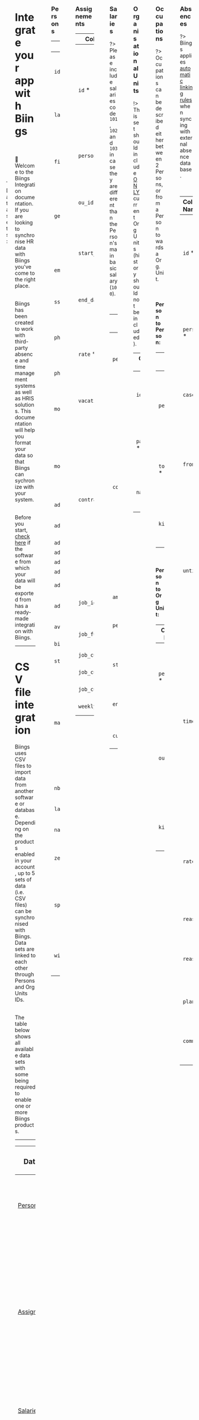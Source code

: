 <div class="container wrapper">
<div class="columns is-multiline">
<div class="column is-2 is-hidden-touch is-sticky is-hidden-print">
<div class="menu is-size-7">
    <ul class="menu-list"><li>
    
[Get started](integration)
</li><li>
    
[File integration](integration#csv)
</li>

<li>

</ul>
<hr class="is-smaller">
<p class="menu-label">Data sets:</p>
<ul class="menu-list"><li>

[Persons](integration#persons)
</li><li>

[Org Units](integration#ou)
</li><li>

[Assignments](integration#assignments)
</li><li>

[Salaries](integration#salaries)
</li><li>

[Occupations](integration#relations)
</li><li>

[Absences](integration#absences)
</li>
</ul>
</div>
    </div>
<div class="column is-10">

<h1 class="title is-1 is-family-secondary">Integrate your app with Biings</h1>

<br>

👋 Welcome to the Biings Integration documentation. If you are looking to synchronise HR data with Biings you've come to the right place.

<br>Biings has been created to work with third-party absence and time management systems as well as HRIS solutions. This documentation will help you format your data so that Biings can sychronize with your system.

<br>Before you start, [check here](apps) if the software from which your data will be exported from has a ready-made integration with Biings.

<a id="csv"></a>
<hr class="is-visible is-large">

<h1 class="title is-2">CSV file integration</h1>

Biings uses CSV files to import data from another software or database. Depending on the products enabled in your account, up to 5 sets of data (i.e. CSV files) can be synchronised with Biings. Data sets are linked to each other through Persons and Org Units IDs.

<br>The table below shows all available data sets with some being required to enable one or more Biings products.

<hr class="is-small">

| <h3 class="title is-5">Data set</h3> || Required for |
|-|-|-|
| [Persons](#persons ":target=_self")<br> | All persons/employees in your organisation with their personal details. This set should also include previous employees. | <span class="tag is-small is-info" style="background-color: #A05CB7;">Pilot</span> <span class="tag is-small is-info" style="background-color: #71C7D6;">Care</span> <span class="tag is-small is-info" style="background-color: #F89465;">Claim</span><br> |
| [ Assignements](#assignments ":target=_self") | Employees' job assignements. An assignement defines a moment in time (start and end) where the Person has worked in your organisation, where (in which Org Unit) and at what percentage (rate). A person can have more than one assignements at the same time provided that the total contract rate does not exceed 100%. | <span class="tag is-small is-info" style="background-color: #A05CB7;">Pilot</span> <span class="tag is-small is-info" style="background-color: #71C7D6;">Care</span> <span class="tag is-small is-info" style="background-color: #F89465;">Claim</span> |
| [ Salaries](#salaries ":target=_self") | Employees' salaries. A Salary record defines the salary of person for a given period of time. | <span class="tag is-small is-info" style="background-color: #F89465;">Claim</span> |
| [ Org Units](#ou ":target=_self") | All current Organisational Units (departments, services, teams, etc). This set is used to represent the organisational structure of your company. An Org Unit can be of any size or importance, either an entire department or a small team, it depends on the level of granularity you need. | <span class="tag is-small is-info" style="background-color: #A05CB7;">Pilot</span> <span class="tag is-small is-info" style="background-color: #71C7D6;">Care</span> <span class="tag is-small is-info" style="background-color: #F89465;">Claim</span> |
| [ Occupations](#relations ":target=_self") | All persons with specific occupations or management roles related to an Org. Unit. This set is used to describe the type of relation existing between employees, managers, HRBP, chiefs, etc.  | <span class="tag is-small is-info" style="background-color: #71C7D6;">Care</span> |
| [ Absences](#absences ":target=_self") | Employees' absences, including planned absences such as holidays and maternity leave. An absence is defined as a period of incapacity to work wether it is planned or unplanned. This set should include all absence history. | <span class="tag is-small is-info" style="background-color: #A05CB7;">Pilot</span> <span class="tag is-small is-info" style="background-color: #71C7D6;">Care</span> | |


<hr>

<div class="box is-raised is-popping">
    <div class="columns is-vcentered is-centered is-gapless">
        <div class="column is-2 has-text-centered"><img src="media/zip_folder.png" width="50" class="no-zoom" style="margin-right: 1rem;" class="is-pulled-left"/></div>
        <div class="column">
            <div class="title is-5">Sample CSV files</div>
            <div class="subtitle is-size-6 has-text-grey-darker">Download an example <span class="has-text-weight-semibold">pack of 5 CSV files</span>, correctly related to each other.</div>
        </div>
        <div class="column is-4 has-text-centered is-narrow">
            <br><a href="Biings_Data-set.zip" class="button is-rounded is-primary is-beefy is-glowing" style="margin-bottom: 0.25rem;">Download .zip</a>
            <div class="is-size-7 has-text-grey has-text-weight-medium">V.2.4</div>
        </div>
    </div>
</div>

<a id="csv"></a>
<hr class="is-large">

<h2 class="title is-2">Data sets</h2>
<div class="subtitle"><span class="is-size-7 has-text-grey-dark">Required fields are marked with an asterisk <code>*</code></div>
<a id="persons"></a>
</div> 

<div class="column is-2 is-hidden-print"></div>
<div class="column is-10 box is-white is-raised is-large">

<h3 class="title">Persons</h2>

<span class="is-size-7">

| Column Name | Description | Type | Format |
|-|-|-|-|
| `id` * | Unique person identifier<br><span class="has-text-orange">If `id` is empty "persons" will be ignored</span> | Int/String | |
| `lastname` * | Person's last name<br><span class="has-text-orange">If `lastname` is empty "persons" will be ignored</span>  | String ||
| `firstname` * | Person's first name<br><span class="has-text-orange">If `firstname` is empty "persons" will be ignored</span>  | String ||
| `gender` * | Gender of the person<br><span class="has-text-orange">If `gender` is empty or different than male or female "persons" will be ignored.`| String | `M` or `F` |
| `email` * | Professional email address<br><span class="has-text-orange">If `email` is empty "persons" will be ignored</span>| String | abc@xyz.ch |
| `sso_account` | SSO account username | String | mdupont |
| `phone_pro` | Professional phone number<br><span class="has-text-orange">If `phone_pro` has more than 15 characters "persons" will be ignored</span> | String | max 100 characters |
| `phone_private` | Private phone number | String | max 100 characters |
| `mobile_pro` | Professional mobile number<br><span class="has-text-orange">If `mobile_pro` has more than 15 characters "persons" will be ignored</span> | String | max 100 characters |
| `mobile_private` | Private mobile number<br><span class="has-text-orange">If `mobile_private` has more than 15 characters "persons" will be ignored</span> | String | max 100 characters |
| `address_type` | Address type | Int | `2`= Home<br>`4`= Office |
| `address_note` | Note or complement to the address | String ||
| `address_line1` | Address line 1 | String ||
| `address_line2` | Address line 2 | String ||
| `address_line3` | Address line 3 | String ||
| `address_zip` | Postal code | String ||
| `address_city` | City of residence | String ||
| `address_country` | Country code | String | ISO 3166-1 alpha-2 or alpha-3 |
| `avs_number` | Swiss AVS number | String ||
| `birthdate` | Date of birth | Date | YYYY-MM-DD |
| `start_working_date` | Date of work beginning | Date | YYYY-MM-DD |
| `marital_status` | Current marital status | Int | `1`= Single<br>`2`= Married<br>`3`= Divorced<br>`4`= Widow<br>`5`= Separated<br>`6`= Registered partnership<br>`7`= Dissolved partnership<br>`9`= Unknown_ |
| `nb_children` | Number of dependent children | Int ||
| `language` | Communication language | String | ISO 639-1 |
| `nationality` | Country code | String | ISO 3166-1 alpha-2 or alpha-3 |
| `zemis` | ZEMIS/SIMIC number<br>(for non-Swiss citizens) | String ||
| `special_cases` | Special case of insurance | Int | `0`= No particular case  <br>`1`= Family member, partner  <br>`3`= Optional insurance |
| `with_holding_tax` | Whether subjected to holding-tax from the income source | Int | `0` = No<br>`1` = Yes, is subjected to holding-tax | |


</span>
<a id="assignments"></a>
</div>

<div class="column is-2 is-hidden-print"></div>
<div class="column is-10 box is-white is-raised is-large">
    <h3 class="title">Assignements</h2>


<span class="is-size-7">

| Column Name | Description | Type | Format |
|-|-|-|-|
| `id` * | Unique Assignment identifier – recommended if available. Biings otherwise generates an Id for each unique combination of `person_id` – `start_date` – `ou_id`<br><span class="has-text-orange">If `id` is empty "Assignements" will be ignored</span>  | Int/String | |
| `person_id` * | Unique person identifier<br><span class="has-text-orange">If `person_id` is empty "Assignements" will be ignored</span>  | Int/String | |
| `ou_id` * | Org. unit identifier, matching with an `id` in the Organisational Units data set<br><span class="has-text-orange">If `ou_id` is empty "Assignements" will be ignored</span> | Any | |
| `start_date` * | Assignment start date<br><span class="has-text-orange">`start_date` must be lower than end_date or "Assignements" will be ignored</span> | String | YYYY-MM-DD |
| `end_date` *| Assignment end date<br><span class="has-text-orange">`end_date` must be greater than start_date or "Assignements" will be ignored</span>  | String, Empty or Null | YYYY-MM-DD |
| `rate` * | Rate of assignment for his/her job or particular position<br><span class="has-text-orange">`rate` must be greater than 0.01 or smaller than 1 or "Assignements" will be ignored</span> | Float | 0.0 — 1.0 |
| `vacation_days` | Number of days of vacation per year, when employed at 100% | numeric 4,2 | 10, 10.5, 10.56 |
| `contract_rate` | Main employment/contract rate.<br>In most situations, a person is hired to fill one position. In that case the contract_rate and assignment have the same rate. When an employee fills more than one position (aka assignments), the sum of all assignment rates equals the overall contract rate<br><span class="has-text-orange">`contract_rate` must be greater than 0.01 or smaller than 1 or "Assignements" will be ignored</span> | Float | 0.0 — 1.0 |
| `job_id` * | Unique job/position identifier<br><span class="has-text-orange">If `job_id` is empty "Assignements" will be ignored</span> | Int | |
| `job_function` | Job/position function or profession | String | Project manager, Nurse,..  |
| `job_custom_filter1` | Job/position custom key filter 1 | String | |
| `job_custom_filter2` | Job/position custom key filter 2| String | |
| `job_custom_filter3` | Job/position custom key filter 3 | String | |
| `weekly_hours` | Working hours per week | Float | |

</span>

<a id="salaries"></a>
</div>

<div  class="column is-2 is-hidden-print"></div>
<div class="column is-10 box is-white is-raised is-large">
    <h3 class="title">Salaries</h2>

<span class="is-size-7">

?> Please include salaries code `101`, `102` and `103` in case they are different than the Person's main basic salary (`100`).

<br>

| Column Name | Description | Type | Format |
|-|-|-|-|
| `person_id` * | Person ID, matching with a `person_id` in the Person data set.| Int | <img width="200"/> |
| `code` * | Type of salary or type of benefits. | Int | `100` = basic salary (gross salary)<br>`200` = childs and family benefits<br>`300` = free (bonus, 13th salary,...)<br>`400` = vacation and public holiday compensation<br>`500` = other supplements<br>`101` = basic salary (gross salary) for LAA<br>`102` = basic salary (gross salary) for LAAC<br>`103` = basic salary (gross salary) for PGM |
| `amount` * | Salary amount | Float | |
| `period` * | Period at which the salary is paid. | Int | `1` = hourly<br>`2` = daily<br>`3` = monthly<br>`4` = yearly<br>`5` = one time |
| `start_date`* | Date at which the salary starts to be effective. | Date | |
| `end_date`* | Date at which the salary stops being effective. | Date | |
| `currency` | Currency used for the salary. | ISO 4217 | |

</span>

<a id="ou"></a>
</div>

<div class="column is-2 is-hidden-print"></div>
<div class="column is-10 box is-white is-raised is-large">
    <h3 class="title">Organisational Units</h2>

<span class="is-size-7">

!> This set should include <u>ONLY</u> current Org Units (history should not be included).

| Column Name | Description | Type | Format |
|-|-|-|-|
| `id` * | Unique unit identifier<br><span class="has-text-orange">If `id` is empty "Organisational Units" will be ignored</span> | Int/String | |
| `parent_id` * | Parent Unit identifier<br><span class="has-text-orange">If `parent_id` is empty "Organisational Units" will be ignored</span> | Int/String ||
| `name` * | Unit name<br><span class="has-text-orange">If `name` is empty "Organisational Units" will be ignored</span> | String | Human resource, finance,.. |


</span>
<a id="relations"></a>
</div>

<div  class="column is-2 is-hidden-print"></div>
<div class="column is-10 box is-white is-raised is-large">
    <h3 class="title">Occupations</h2>

<span class="is-size-7">

?> Occupations can be described either between 2 Persons, or from a Person towards a Org. Unit.

<br>

<h4 class="title is-5">Person to Person:</h4>

| Column Name | Description | Type | Format |
|-|-|-|-|
| `person_id` * | Person ID, matching with a `person_id` in the Person data set<br><span class="has-text-orange">If `person_id` is empty "Occupations" will be ignored</span> | Int/String | |
| `to_person_id` * | The Person ID towards who the relation is<br><span class="has-text-orange">If `to_person_id` is empty "Occupations" will be ignored</span> | Int/String | |
| `kind` * | Kind of relation<br><span class="has-text-orange">If `kind` is empty "Occupations" will be ignored</span> | Int | `1`= Substitute manager<br>`2`= Manager<br>`4`= RH |

<br>

<h4 class="title is-5">Person to Org Unit:</h4>

| Column Name | Description | Type | Format |
|-|-|-|-|
| `person_id` * | Person ID, matching with a `person_id` in the Person data set<br><span class="has-text-orange">If `person_id` is empty "Occupations" will be ignored</span> | Int/String | |
| `ou_id` * | The Org Unit ID towards the relation is. All Persons within that Org Unit will be part of the relation. <br><span class="has-text-orange">If `ou_id` is empty "Occupations" will be ignored</span> | Int/String | |
| `kind` * | Kind of relation<br><span class="has-text-orange">If `kind` is empty "Occupations" will be ignored</span> | Int | `1`= Substitute manager<br>`2`= Manager<br>`4`= RH |

</span>
<a id="absences"></a>
</div>

<div class="column is-2 is-hidden-print"></div>
<div class="column is-10 box is-white is-raised is-large">
    <h3 class="title">Absences</h2>

<span class="is-size-7">

?> Biings applies [automatic linking rules](autolinking) when syncing with external absence database.

<br>

| Column Name | Description | Type | Format |
|:-|:-|:-:|:-|
| `id` * | Unique absence identifier<br>(Can be omitted for a single data import)<br><span class="has-text-orange">If `id` is empty "Absences" will be ignored</span> | Int/String | |
| `person_id` * | Absent identifier, matching with `person_id` in the collaborator data set<br><span class="has-text-orange">If `person_id` is empty "Absences" will be ignored</span>  | | |
| `case_id` | Case identifier, grouping multiple absence together | Int ||
| `from` * | Date at which the work incapacity started<br>Time values are optional.<br><span class="has-text-orange">`from` mustn't be empty or upper than end_date, in that case "Absences" will be ignored</span> | String | YYYY-MM-DD<br>hh:mm |
| `until` * | Date at which the work incapacity ended<br>Null or Empty means the absence is still in progress<br><span class="has-text-orange">`until` mustn't be empty or lower than start_date, in that case "Absences" will be ignored</span> | String, Null or Empty| YYYY-MM-DD<br>hh:mm |
| `time_due` | Minutes of work due (or missed) during the absence<br>When_ `time_due` _is given, it acts as a replacement to the calendar duration (i.e. `until` / `from`) when computing the general absence rate. <br><span class="has-text-orange">All computing rules and rates should be already applied. Biings will not apply any treatment to it and use the value as is.</span>| Int | 120 |
| `rate` * | Work incapacity rate.<br>100% means completly absent.<br><span class="has-text-orange">`rate` must be greater than 0.01 or smaller than 1 or "Absences" will be ignored</span> | Float | 0.0 to 1.0 |
| `reason_id` | Reason or Cause code/identifier. | String or Int | |
| `reason` * | Absence reason/cause label<br><span class="has-text-orange"></span>If `reason` is empty "Absences" will be ignored</span> | String | `illness`<br>`accident`<br>`maternity`<br>`maternity`<br>`holiday`<br>`service`<br>`rest`<br>`special` |
| `planned` | Whether the absence is planned or not | Int | `0`= unplanned<br>`1`= planned |
| `comment` | Any notes available about that particular absence | String | Prefers to be contacted on his mobile phone. |

</span>
</div>

</div>
</div>